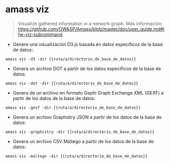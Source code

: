 # amass viz

> Visualize gathered information in a network graph.
> Más información: <https://github.com/OWASP/Amass/blob/master/doc/user_guide.md#the-viz-subcommand>.

- Genere una visualización D3.js basada en datos específicos de la base de datos::

`amass viz -d3 -dir {{ruta/a/directorio_de_base_de_datos}}`

- Genera un archivo DOT a partir de los datos específicos de la base de datos:

`amass viz -dot -dir {{ruta/a/directorio_de_base_de_datos}}`

- Genera de un archivo en formato Gephi Graph Exchange XML (GEXF) a partir de los datos de la base de datos:

`amass viz -gexf -dir {{ruta/a/directorio_de_base_de_datos}}`

- Genera un archivo Graphistry JSON a partir de los datos de la base de datos:

`amass viz -graphistry -dir {{ruta/a/directorio_de_base_de_datos}}`

- Genera un archivo CSV Maltego a partir de los datos de la base de datos:

`amass viz -maltego -dir {{ruta/a/directorio_de_base_de_datos}}`
